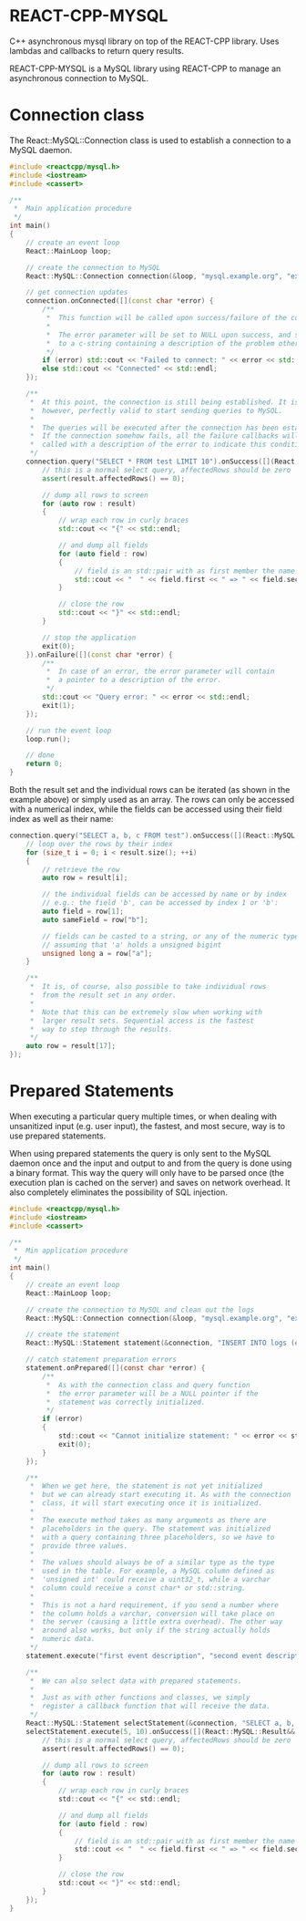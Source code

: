 REACT-CPP-MYSQL
===============

C++ asynchronous mysql library on top of the REACT-CPP library. Uses lambdas and callbacks to return query results.

REACT-CPP-MYSQL is a MySQL library using REACT-CPP to manage an asynchronous connection to MySQL.

Connection class
================

The React::MySQL::Connection class is used to establish a connection to a MySQL daemon.

```c++
#include <reactcpp/mysql.h>
#include <iostream>
#include <cassert>

/**
 *  Main application procedure
 */
int main()
{
    // create an event loop
    React::MainLoop loop;

    // create the connection to MySQL
    React::MySQL::Connection connection(&loop, "mysql.example.org", "example user", "example password", "example database");

    // get connection updates
    connection.onConnected([](const char *error) {
        /**
         *  This function will be called upon success/failure of the connection
         *
         *  The error parameter will be set to NULL upon success, and set
         *  to a c-string containing a description of the problem otherwise.
         */
        if (error) std::cout << "Failed to connect: " << error << std::endl;
        else std::cout << "Connected" << std::endl;
    });

    /**
     *  At this point, the connection is still being established. It is,
     *  however, perfectly valid to start sending queries to MySQL.
     *
     *  The queries will be executed after the connection has been established.
     *  If the connection somehow fails, all the failure callbacks will be
     *  called with a description of the error to indicate this condition.
     */
    connection.query("SELECT * FROM test LIMIT 10").onSuccess([](React::MySQL::Result&& result) {
        // this is a normal select query, affectedRows should be zero
        assert(result.affectedRows() == 0);

        // dump all rows to screen
        for (auto row : result)
        {
            // wrap each row in curly braces
            std::cout << "{" << std::endl;

            // and dump all fields
            for (auto field : row)
            {
                // field is an std::pair with as first member the name and the second member the field value
                std::cout << "  " << field.first << " => " << field.second << std::endl;
            }

            // close the row
            std::cout << "}" << std::endl;
        }

        // stop the application
        exit(0);
    }).onFailure([](const char *error) {
        /**
         *  In case of an error, the error parameter will contain
         *  a pointer to a description of the error.
         */
        std::cout << "Query error: " << error << std::endl;
        exit(1);
    });

    // run the event loop
    loop.run();

    // done
    return 0;
}
```

Both the result set and the individual rows can be iterated (as shown in the example above) or simply used
as an array. The rows can only be accessed with a numerical index, while the fields can be accessed using
their field index as well as their name:

```c++
connection.query("SELECT a, b, c FROM test").onSuccess([](React::MySQL::Result&& result) {
    // loop over the rows by their index
    for (size_t i = 0; i < result.size(); ++i)
    {
        // retrieve the row
        auto row = result[i];

        // the individual fields can be accessed by name or by index
        // e.g.: the field 'b', can be accessed by index 1 or 'b':
        auto field = row[1];
        auto sameField = row["b"];

        // fields can be casted to a string, or any of the numeric types
        // assuming that 'a' holds a unsigned bigint
        unsigned long a = row["a"];
    }

    /**
     *  It is, of course, also possible to take individual rows
     *  from the result set in any order.
     *
     *  Note that this can be extremely slow when working with
     *  larger result sets. Sequential access is the fastest
     *  way to step through the results.
     */
    auto row = result[17];
});
```

Prepared Statements
===================

When executing a particular query multiple times, or when dealing with unsanitized input (e.g. user input),
the fastest, and most secure, way is to use prepared statements.

When using prepared statements the query is only sent to the MySQL daemon once and the input and output to
and from the query is done using a binary format. This way the query will only have to be parsed once (the
execution plan is cached on the server) and saves on network overhead. It also completely eliminates the
possibility of SQL injection.

```c
#include <reactcpp/mysql.h>
#include <iostream>
#include <cassert>

/**
 *  Min application procedure
 */
int main()
{
    // create an event loop
    React::MainLoop loop;

    // create the connection to MySQL and clean out the logs
    React::MySQL::Connection connection(&loop, "mysql.example.org", "example user", "example password", "example database");

    // create the statement
    React::MySQL::Statement statement(&connection, "INSERT INTO logs (event_time, description) VALUES (NOW(), ?), (NOW(), ?), (NOW(), ?)")

    // catch statement preparation errors
    statement.onPrepared([](const char *error) {
        /**
         *  As with the connection class and query function
         *  the error parameter will be a NULL pointer if the
         *  statement was correctly initialized.
         */
        if (error)
        {
            std::cout << "Cannot initialize statement: " << error << std::endl;
            exit(0);
        }
    });

    /**
     *  When we get here, the statement is not yet initialized
     *  but we can already start executing it. As with the connection
     *  class, it will start executing once it is initialized.
     *
     *  The execute method takes as many arguments as there are
     *  placeholders in the query. The statement was initialized
     *  with a query containing three placeholders, so we have to
     *  provide three values.
     *
     *  The values should always be of a similar type as the type
     *  used in the table. For example, a MySQL column defined as
     *  'unsigned int' could receive a uint32_t, while a varchar
     *  column could receive a const char* or std::string.
     *
     *  This is not a hard requirement, if you send a number where
     *  the column holds a varchar, conversion will take place on
     *  the server (causing a little extra overhead). The other way
     *  around also works, but only if the string actually holds
     *  numeric data.
     */
    statement.execute("first event description", "second event description", "third event description");

    /**
     *  We can also select data with prepared statements.
     *
     *  Just as with other functions and classes, we simply
     *  register a callback function that will receive the data.
     */
    React::MySQL::Statement selectStatement(&connection, "SELECT a, b, c FROM test WHERE a BETWEEN ? and ?");
    selectStatement.execute(5, 10).onSuccess([](React::MySQL::Result&& result) {
        // this is a normal select query, affectedRows should be zero
        assert(result.affectedRows() == 0);

        // dump all rows to screen
        for (auto row : result)
        {
            // wrap each row in curly braces
            std::cout << "{" << std::endl;

            // and dump all fields
            for (auto field : row)
            {
                // field is an std::pair with as first member the name and the second member the field value
                std::cout << "  " << field.first << " => " << field.second << std::endl;
            }

            // close the row
            std::cout << "}" << std::endl;
        }
    });
}
